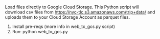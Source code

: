 Load files directly to Google Cloud Storage. This Python script will download csv files from https://nyc-tlc.s3.amazonaws.com/trip+data/ and uploads them to your Cloud Storage Account as parquet files.

1. Install pre-reqs (more info in web_to_gcs.py script)
2. Run: python web_to_gcs.py
